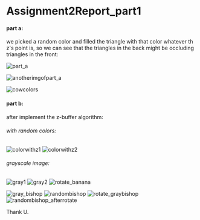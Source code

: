 # Assignment2Report_part1

#### part a:
we picked a random color and filled the triangle with that color whatever th z's point is,
so we can see that the triangles in the back might be occluding triangles in the front:

![part_a](https://github.com/HaifaGraphicsCourses/computergraphics2021-fidaa/blob/master/bananawithcolors(1).png)

![anotherimgofpart_a](https://github.com/HaifaGraphicsCourses/computergraphics2021-fidaa/blob/master/bananaafterrotate2(1).png)

![cowcolors](https://github.com/HaifaGraphicsCourses/computergraphics2021-fidaa/blob/master/coloredcow(1).png)
#### part b:
after implement the z-buffer algorithm:

###### with random colors:
![colorwithz1](https://github.com/HaifaGraphicsCourses/computergraphics2021-fidaa/blob/master/coloracctoz2(1).png)
![colorwithz2](https://github.com/HaifaGraphicsCourses/computergraphics2021-fidaa/blob/master/coloracctoZ(1).png)

###### grayscale image:

![gray1](https://github.com/HaifaGraphicsCourses/computergraphics2021-fidaa/blob/master/gray1(1).png)
![gray2](https://github.com/HaifaGraphicsCourses/computergraphics2021-fidaa/blob/master/gray2(1).png)
![rotate_banana](https://github.com/HaifaGraphicsCourses/computergraphics2021-fidaa/blob/master/rotate_banana.png)


![gray_bishop](https://github.com/HaifaGraphicsCourses/computergraphics2021-fidaa/blob/master/grybishop.png)
![randombishop](https://github.com/HaifaGraphicsCourses/computergraphics2021-fidaa/blob/master/randombishop.png)
![rotate_graybishop](https://github.com/HaifaGraphicsCourses/computergraphics2021-fidaa/blob/master/bishop_afterrotate.png)
![randombishop_afterrotate](https://github.com/HaifaGraphicsCourses/computergraphics2021-fidaa/blob/master/randombishop_afterrotate.png)


Thank U.